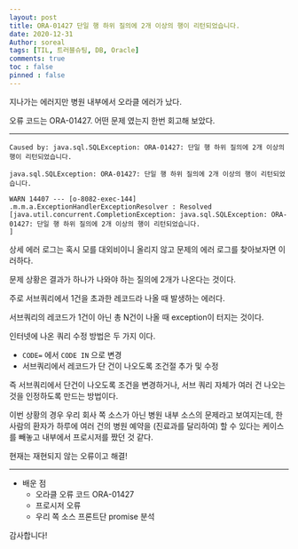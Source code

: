 ```yaml
---
layout: post
title: ORA-01427 단일 행 하위 질의에 2개 이상의 행이 리턴되었습니다.
date: 2020-12-31
Author: soreal
tags: [TIL, 트러블슈팅, DB, Oracle]
comments: true
toc : false
pinned : false
---
```


지나가는 에러지만 병원 내부에서 오라클 에러가 났다.

오류 코드는 ORA-01427. 어떤 문제 였는지 한번 회고해 보았다.

<!-- more -->

* * *

````
Caused by: java.sql.SQLException: ORA-01427: 단일 행 하위 질의에 2개 이상의 행이 리턴되었습니다.

java.sql.SQLException: ORA-01427: 단일 행 하위 질의에 2개 이상의 행이 리턴되었습니다.

WARN 14407 --- [o-8082-exec-144] .m.m.a.ExceptionHandlerExceptionResolver : Resolved [java.util.concurrent.CompletionException: java.sql.SQLException: ORA-01427: 단일 행 하위 질의에 2개 이상의 행이 리턴되었습니다.
]
````

상세 에러 로그는 혹시 모를 대외비이니 올리지 않고 문제의 에러 로그를 찾아보자면 이러하다.

문제 상황은 결과가 하나가 나와야 하는 질의에 2개가 나온다는 것이다.

주로 서브쿼리에서 1건을 초과한 레코드라 나올 때 발생하는 에러다.

서브쿼리의 레코드가 1건이 아닌 총 N건이 나올 때 exception이 터지는 것이다.


인터넷에 나온 쿼리 수정 방법은 두 가지 이다.

- `CODE=` 에서 `CODE IN` 으로 변경
- 서브쿼리에서 레코드가 단 건이 나오도록 조건절 추가 및 수정

즉 서브쿼리에서 단건이 나오도록 조건을 변경하거나, 서브 쿼리 자체가 여러 건 나오는 것을 인정하도록 만드는 방법이다.

이번 상황의 경우 우리 회사 쪽 소스가 아닌 병원 내부 소스의 문제라고 보여지는데, 한 사람의 환자가 하루에 여러 건의 병원 예약을 (진료과를 달리하여) 할 수 있다는 케이스를 빼놓고 내부에서 프로시저를 짰던 것 같다.

현재는 재현되지 않는 오류이고 해결!


* * * 

- 배운 점
    - 오라클 오류 코드 ORA-01427
    - 프로시저 오류 
    - 우리 쪽 소스 프론트단 promise 분석


감사합니다!


